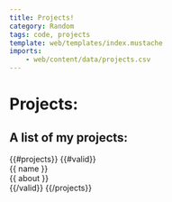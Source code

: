 ```yaml
---
title: Projects!
category: Random
tags: code, projects
template: web/templates/index.mustache
imports: 
    - web/content/data/projects.csv
---
```


# Projects:

## A list of my projects:
<div>
{{#projects}}
{{#valid}}
<div>
<div>
{{ name }}
</div>
<div>
{{ about }}
</div>
</div>
{{/valid}}
{{/projects}}
</div>